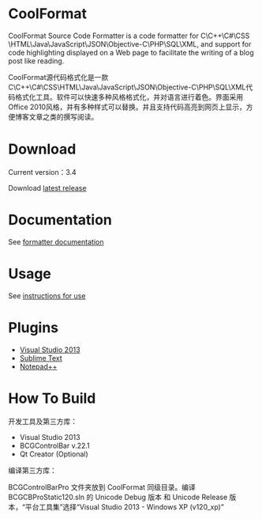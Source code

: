 CoolFormat
==========
CoolFormat Source Code Formatter is a code formatter for C\C++\C#\CSS \HTML\Java\JavaScript\JSON\Objective-C\PHP\SQL\XML, and support for code highlighting displayed on a Web page to facilitate the writing of a blog post like reading.

CoolFormat源代码格式化是一款C\C++\C#\CSS\HTML\Java\JavaScript\JSON\Objective-C\PHP\SQL\XML代码格式化工具。软件可以快速多种风格格式化，并对语言进行着色。界面采用Office 2010风格，并有多种样式可以替换。并且支持代码高亮到网页上显示，方便博客文章之类的撰写阅读。

# Download #
Current version：3.4

Download [latest release](https://sourceforge.net/projects/coolformat/files/Release/)

# Documentation #
See [formatter documentation](http://akof1314.github.io/CoolFormat/doc/index.html)

# Usage #
See [instructions for use](https://github.com/akof1314/CoolFormat/wiki)

# Plugins #
- [Visual Studio 2013](https://sourceforge.net/projects/coolformat/files/Plugins/VS/)
- [Sublime Text](https://github.com/akof1314/Sublime-CoolFormat)
- [Notepad++](https://sourceforge.net/projects/coolformat/files/Plugins/NPP/)

# How To Build #
开发工具及第三方库：

- Visual Studio 2013
- BCGControlBar v.22.1
- Qt Creator (Optional)

编译第三方库：

BCGControlBarPro 文件夹放到 CoolFormat 同级目录。编译 BCGCBProStatic120.sln 的 Unicode Debug 版本 和 Unicode Release 版本，“平台工具集”选择“Visual Studio 2013 - Windows XP (v120_xp)”
